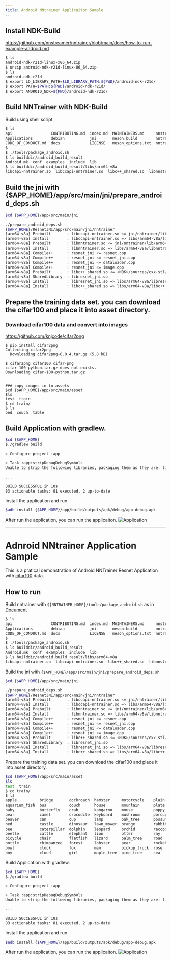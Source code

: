 ```yaml
---
title: Android NNtrainer Applicaiton Sample
...
```



## Install NDK-Build
https://github.com/nnstreamer/nntrainer/blob/main/docs/how-to-run-example-android.md

```bash
$ ls
android-ndk-r21d-linux-x86_64.zip
$ unzip android-ndk-r21d-linux-86_64.zip
$ ls
android-ndk-r21d
$ export LD_LIBRARY_PATH=$LD_LIBRARY_PATH:${PWD}/android-ndk-r21d/
$ export PATH=$PATH:${PWD}/android-ndk-r21d/
$ export ANDROID_NDK=${PWD}/android-ndk-r21d/
```

##  Build NNTrainer with NDK-Build
Build using shell script

```bash
$ ls
api                 CONTRIBUTING.md  index.md  MAINTAINERS.md     nnstreamer        nntrainer.pc.in  RELEASE.md
Applications        debian           jni       meson.build        nntrainer         packaging        test
CODE_OF_CONDUCT.md  docs             LICENSE   meson_options.txt  nntrainer.ini.in  README.md        tools
$
$ ./tools/package_android.sh
$ ls builddir/android_build_result
Android.mk  conf  examples  include  lib
$ ls builddir/android_build_result/libs/arm64-v8a
libcapi-nntrainer.so  libccapi-nntrainer.so  libc++_shared.so  libnnstreamer-native.so  libnntrainer.so
```

## Build the jni with {$APP_HOME}/app/src/main/jni/prepare_android_deps.sh

```bash
$cd {$APP_HOME}/app/src/main/jni

./prepare_android_deps.sh 
{$APP_HOME}/ResnetJNI/app/src/main/jni/nntrainer
[arm64-v8a] Prebuilt       : libccapi-nntrainer.so <= jni/nntrainer/lib/arm64-v8a/
[arm64-v8a] Install        : libccapi-nntrainer.so => libs/arm64-v8a/libccapi-nntrainer.so
[arm64-v8a] Prebuilt       : libnntrainer.so <= jni/nntrainer/lib/arm64-v8a/
[arm64-v8a] Install        : libnntrainer.so => libs/arm64-v8a/libnntrainer.so
[arm64-v8a] Compile++      : resnet_jni <= resnet.cpp
[arm64-v8a] Compile++      : resnet_jni <= resnet_jni.cpp
[arm64-v8a] Compile++      : resnet_jni <= dataloader.cpp
[arm64-v8a] Compile++      : resnet_jni <= image.cpp
[arm64-v8a] Prebuilt       : libc++_shared.so <= <NDK>/sources/cxx-stl/llvm-libc++/libs/arm64-v8a/
[arm64-v8a] SharedLibrary  : libresnet_jni.so
[arm64-v8a] Install        : libresnet_jni.so => libs/arm64-v8a/libresnet_jni.so
[arm64-v8a] Install        : libc++_shared.so => libs/arm64-v8a/libc++_shared.so
```

## Prepare the training data set. you can download the cifar100 and place it into asset directory.

### Download cifar100 data and convert into images
https://github.com/knjcode/cifar2png

```
$ pip install cifar2png 
Collecting cifar2png
  Downloading cifar2png-0.0.4.tar.gz (5.8 kB)

$ cifar2png cifar100 cifar-png
cifar-100-python.tar.gz does not exists.
Downloading cifar-100-python.tar.gz


### copy images in to assets
$cd {$APP_HOME}/app/src/main/asset
$ls
test  train
$ cd train/
$ ls
bed  couch  table
```

## Build Application with gradlew.

``` bash
$cd {$APP_HOME}
$./gradlew build

> Configure project :app

> Task :app:stripDebugDebugSymbols
Unable to strip the following libraries, packaging them as they are: libc++_shared.so, libccapi-nntrainer.so, libnntrainer.so, libresnet_jni.so.

...

BUILD SUCCESSFUL in 10s
83 actionable tasks: 81 executed, 2 up-to-date

```

Install the application and run

``` bash
$adb install {$APP_HOME}/app/build/outputs/apk/debug/app-debug.apk

```

After run the application, you can run the applicaiton.
![Application](/docs/images/app_resnet.jpg?raw=true)


---

# Adnroid NNtrainer Application Sample
This is a pratical demonstration of Android NNTrainer Resnet Application with [cifar100](https://www.cs.toronto.edu/~kriz/cifar.html) data.

## How to run
Build nntrainer with `${NNTRAINER_HOME}/tools/package_android.sh` as in [Document](https://github.com/nnstreamer/nntrainer/blob/main/docs/how-to-run-example-android.md)

```bash
$ ls
api                 CONTRIBUTING.md  index.md  MAINTAINERS.md     nnstreamer        nntrainer.pc.in  RELEASE.md
Applications        debian           jni       meson.build        nntrainer         packaging        test
CODE_OF_CONDUCT.md  docs             LICENSE   meson_options.txt  nntrainer.ini.in  README.md        tools
$
$ ./tools/package_android.sh
$ ls builddir/android_build_result
Android.mk  conf  examples  include  lib
$ ls builddir/android_build_result/libs/arm64-v8a
libcapi-nntrainer.so  libccapi-nntrainer.so  libc++_shared.so  libnnstreamer-native.so  libnntrainer.so
```

Build the jni with `{$APP_HOME}/app/src/main/jni/prepare_android_deps.sh`
```bash
$cd {$APP_HOME}/app/src/main/jni

./prepare_android_deps.sh 
{$APP_HOME}/ResnetJNI/app/src/main/jni/nntrainer
[arm64-v8a] Prebuilt       : libccapi-nntrainer.so <= jni/nntrainer/lib/arm64-v8a/
[arm64-v8a] Install        : libccapi-nntrainer.so => libs/arm64-v8a/libccapi-nntrainer.so
[arm64-v8a] Prebuilt       : libnntrainer.so <= jni/nntrainer/lib/arm64-v8a/
[arm64-v8a] Install        : libnntrainer.so => libs/arm64-v8a/libnntrainer.so
[arm64-v8a] Compile++      : resnet_jni <= resnet.cpp
[arm64-v8a] Compile++      : resnet_jni <= resnet_jni.cpp
[arm64-v8a] Compile++      : resnet_jni <= dataloader.cpp
[arm64-v8a] Compile++      : resnet_jni <= image.cpp
[arm64-v8a] Prebuilt       : libc++_shared.so <= <NDK>/sources/cxx-stl/llvm-libc++/libs/arm64-v8a/
[arm64-v8a] SharedLibrary  : libresnet_jni.so
[arm64-v8a] Install        : libresnet_jni.so => libs/arm64-v8a/libresnet_jni.so
[arm64-v8a] Install        : libc++_shared.so => libs/arm64-v8a/libc++_shared.so
```

Prepare the training data set. you can download the cifar100 and place it into asset directory.

```bash
$cd {$APP_HOME}/app/src/main/asset
$ls
test  train
$ cd train/
$ ls
apple          bridge       cockroach  hamster     motorcycle    plain      seal          table       willow_tree
aquarium_fish  bus          couch      house       mountain      plate      shark         tank        wolf
baby           butterfly    crab       kangaroo    mouse         poppy      shrew         telephone   woman
bear           camel        crocodile  keyboard    mushroom      porcupine  skunk         television  worm
beaver         can          cup        lamp        oak_tree      possum     skyscraper    tiger
bed            castle       dinosaur   lawn_mower  orange        rabbit     snail         tractor
bee            caterpillar  dolphin    leopard     orchid        raccoon    snake         train
beetle         cattle       elephant   lion        otter         ray        spider        trout
bicycle        chair        flatfish   lizard      palm_tree     road       squirrel      tulip
bottle         chimpanzee   forest     lobster     pear          rocket     streetcar     turtle
bowl           clock        fox        man         pickup_truck  rose       sunflower     wardrobe
boy            cloud        girl       maple_tree  pine_tree     sea        sweet_pepper  whale

```


Build Application with gradlew.

``` bash
$cd {$APP_HOME}
$./gradlew build

> Configure project :app

> Task :app:stripDebugDebugSymbols
Unable to strip the following libraries, packaging them as they are: libc++_shared.so, libccapi-nntrainer.so, libnntrainer.so, libresnet_jni.so.

...

BUILD SUCCESSFUL in 10s
83 actionable tasks: 81 executed, 2 up-to-date

```

Install the application and run

``` bash
$adb install {$APP_HOME}/app/build/outputs/apk/debug/app-debug.apk

```

After run the application, you can run the applicaiton.
![Application](/docs/images/app_resnet.jpg?raw=true)
